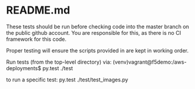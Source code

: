 # README.md

These tests should be run before checking code into the master branch on the public github account. You are responsible for this, as there is no CI framework for this code. 

Proper testing will ensure the scripts provided in are kept in working order.

Run tests (from the top-level directory) via:
(venv)vagrant@f5demo:/aws-deployments$ py.test ./test

to run a specific test:
py.test ./test/test_images.py
